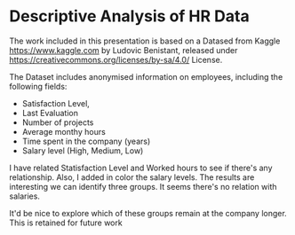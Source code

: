 # Descriptive Analysis of HR Data
The work included in this presentation is based on a Datased from Kaggle <https://www.kaggle.com> by Ludovic Benistant, released under  <https://creativecommons.org/licenses/by-sa/4.0/> License.

The Dataset includes anonymised information on employees, including the following fields:
- Satisfaction Level,
- Last Evaluation
- Number of projects
- Average monthy hours
- Time spent in the company (years)
- Salary level (High, Medium, Low)

I have related Statisfaction Level and Worked hours to see if there's any relationship. Also, I added in color the salary levels. The results are interesting we can identify three groups. It seems there's no relation with salaries. 

It'd be nice to explore which of these groups remain at the company longer. This is retained for future work

